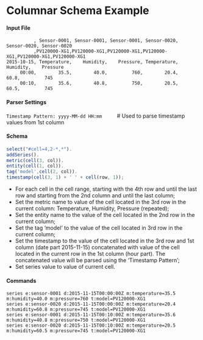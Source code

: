 # Columnar Schema Example

#### Input File

```
          , Sensor-0001, Sensor-0001, Sensor-0001, Sensor-0020, Sensor-0020, Sensor-0020
          ,PV120000-XG1,PV120000-XG1,PV120000-XG1,PV120000-XG1,PV120000-XG1,PV120000-XG1
2015-10-15, Temperature,    Humidity,    Pressure, Temperature,    Humidity,    Pressure
     00:00,        35.5,        40.0,         760,        20.4,        60.8,         745
     00:10,        35.6,        40.8,         750,        20.5,        60.5,         745
```

#### Parser Settings

`Timestamp Pattern: yyyy-MM-dd HH:mm`          # Used to parse timestamp values from 1st column

#### Schema

```javascript
select("#cell=4,2-*,*").
addSeries().
metric(cell(3, col)).
entity(cell(1, col)).
tag('model',cell(2, col)).
timestamp(cell(3, 1) + ' ' + cell(row, 1));
```


- For each cell in the cell range, starting with the 4th row and until the last row and starting from the 2nd column and until the last column;
- Set the metric name to value of the cell located in the 3rd row in the current column: Temperature, Humidity, Pressure (repeated);
- Set the entity name to the value of the cell located in the 2nd row in the current column;
- Set the tag ‘model’ to the value of the cell located in 3rd row in the current column;
- Set the timestamp to the value of the cell located in the 3rd row and 1st column (date part 2015-11-15) concatenated with value of the cell located in the current row in the 1st column (hour part). The concatenated value will be parsed using the ‘Timestamp Pattern’;
- Set series value to value of current cell.


#### Commands

```ls
series e:sensor-0001 d:2015-11-15T00:00:00Z m:temperature=35.5 m:humidity=40.0 m:pressure=760 t:model=PV120000-XG1
series e:sensor-0020 d:2015-11-15T00:00:00Z m:temperature=20.4 m:humidity=60.8 m:pressure=745 t:model=PV120000-XG1
series e:sensor-0001 d:2015-11-15T00:10:00Z m:temperature=35.6 m:humidity=40.8 m:pressure=750 t:model=PV120000-XG1
series e:sensor-0020 d:2015-11-15T00:10:00Z m:temperature=20.5 m:humidity=60.5 m:pressure=745 t:model=PV120000-XG1
```

